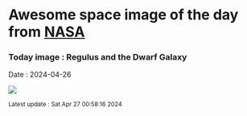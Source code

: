 
# Awesome space image of the day from [NASA](https://api.nasa.gov/)

### Today image : Regulus and the Dwarf Galaxy
Date : 2024-04-26

![](https://apod.nasa.gov/apod/image/2404/Regulus_Dwarf_by_Markus_Horn1024.png)

<small>Latest update : Sat Apr 27 00:58:16 2024</small>
        